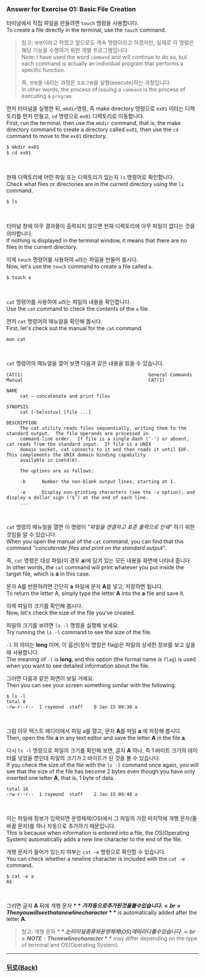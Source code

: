 ### Answer for Exercise 01: Basic File Creation

터미널에서 직접 파일을 만들려면 `touch` 명령을 사용합니다.<br>
To create a file directly in the terminal, use the `touch` command.

> 참고: `명령`이라고 하였고 앞으로도 계속 명령이라고 하겠지만, 실제로 각 명령은 해당 기능을 수행하기 위한 개별 프로그램입니다.<br>
> Note: I have used the word `command` and will continue to do so, but each command is actually an individual program that performs a specific function.
>
> 즉, `명령`을 내리는 과정은 `프로그램`을 실행(execute)하는 과정입니다.<br>
> In other words, the process of issuing a `command` is the process of executing a `program`.

먼저 터미널을 실행한 뒤, `mkdir`명령, 즉 make directory 명령으로 `ex01` 이라는 디렉토리를 먼저 만들고, `cd` 명령으로 `ex01` 디렉토리로 이동합니다.<br>
First, run the terminal, then use the `mkdir` command, that is, the make directory command to create a directory called `ex01`, then use the `cd` command to move to the `ex01` directory.

```bash
$ mkdir ex01
$ cd ex01
```
<br>

현재 디렉토리에 어떤 파일 또는 디렉토리가 있는지 `ls` 명령어로 확인합니다.<br>
Check what files or directories are in the current directory using the `ls` command.

```bash
$ ls
```
<br>

터미널 창에 아무 결과물이 출력되지 않으면 현재 디렉토리에 아무 파일이 없다는 것을 의미합니다.<br>
If nothing is displayed in the terminal window, it means that there are no files in the current directory.<br>

이제 `touch` 명령어를 사용하여 `a`라는 파일을 만들어 봅시다.<br>
Now, let's use the `touch` command to create a file called `a`.<br>

```bash
$ touch a
```
<br>

`cat` 명령어를 사용하여 `a`라는 파일의 내용을 확인합니다.<br>
Use the `cat` command to check the contents of the `a` file.<br>

먼저 `cat` 명령어의 매뉴얼을 확인해 봅시다.<br>
First, let's check out the manual for the `cat` command.<br>

```
man cat
```
<br>

`cat` 명령어의 매뉴얼을 열어 보면 다음과 같은 내용을 읽을 수 있습니다.<br>

```
CAT(1)                                              General Commands Manual                                              CAT(1)

NAME
     cat – concatenate and print files

SYNOPSIS
     cat [-belnstuv] [file ...]

DESCRIPTION
     The cat utility reads files sequentially, writing them to the standard output.  The file operands are processed in
     command-line order.  If file is a single dash (‘-’) or absent, cat reads from the standard input.  If file is a UNIX
     domain socket, cat connects to it and then reads it until EOF.  This complements the UNIX domain binding capability
     available in inetd(8).

     The options are as follows:

     -b      Number the non-blank output lines, starting at 1.

     -e      Display non-printing characters (see the -v option), and display a dollar sign (‘$’) at the end of each line.
     ...
```
<br>

`cat` 명령의 매뉴얼을 열면 이 명령이 *"파일을 연결하고 표준 출력으로 인쇄"* 하기 위한 것임을 알 수 있습니다.<br>
When you open the manual of the `cat` command, you can find that this command *"concatenate files and print on the standard output"*.<br>

즉, `cat` 명령은 대상 파일(이 경우 **a**)에 담겨 있는 모든 내용을 화면에 나타내 줍니다.<br>
In other words, the `cat` command will print whatever you put inside the target file, which is **a** in this case.<br>

문자 A를 반환하려면 간단히 **a** 파일에 문자 **A**를 넣고, 저장하면 됩니다.<br>
To return the letter A, simply type the letter **A** into the **a** file and save it.<br>

이제 파일의 크기를 확인해 봅시다.<br>
Now, let's check the size of the file you've created.

파일의 크기를 보려면 `ls -l` 명령을 실행해 보세요.<br>
Try running the `ls -l` command to see the size of the file.<br>

`-l` 의 의미는 **long** 이며, 이 옵션(정식 명칭은 flag)은 파일의 상세한 정보를 보고 싶을 때 사용합니다.<br>
The meaning of `-l` is **long**, and this option (the formal name is `flag`) is used when you want to see detailed information about the file.<br>

그러면 다음과 같은 화면이 보일 거에요.<br>
Then you can see your screen something similar with the following.<br>

```
$ ls -l
total 8
-rw-r--r--  1 raymond  staff    0 Jan 15 09:30 a
```
<br>

그럼 아무 텍스트 에디터에서 파일 a를 열고, 문자 **A**를 파일 **a** 에 저장해 봅시다.<br>
Then, open the file **a** in any text editor and save the letter **A** in the file **a**.<br>

다시 `ls -l` 명령으로 파일의 크기를 확인해 보면, 글자 **A** 하나, 즉 1 바이트 크기의 데이터를 넣었을 뿐인데 파일의 크기가 2 바이트가 된 것을 볼 수 있습니다.<br>
If you check the size of the file with the `ls -l` command once again, you will see that the size of the file has become 2 bytes even though you have only inserted one letter **A**, that is, 1 byte of data.<br>

```
total 16
-rw-r--r--  1 raymond  staff    2 Jan 15 09:40 a
```
<br>

이는 파일에 정보가 입력되면 운영체제(OS)에서 그 파일의 가장 마지막에 개행 문자(줄바꿈 문자)를 하나 자동으로 추가하기 때문입니다.<br>
This is because when information is entered into a file, the OS(Operating System) automatically adds a new line character to the end of the file.<br>

개행 문자가 들어가 있는지 여부는 `cat -e` 명령으로 확인할 수 있습니다.<br>
You can check whether a newline character is included with the `cat -e` command.<br>

```
$ cat -e a
A$
```
<br>

그러면 글자 **A** 뒤에 개행 문자 **$** 가 자동으로 추가된 것을 볼 수 있습니다.<br>
Then you will see that a newline character **$** is automatically added after the letter **A**.<br>

> 참고: 개행 문자 **$** 는 터미널 종류와 운영체제(OS)에 따라 다를 수 있습니다.<br>
> NOTE: The newline character **$** may differ depending on the type of terminal and OS(Operating System).<br>
---
### [뒤로(Back)](https://github.com/garlicvread/Shell_Scripting/tree/main/ShellScripts/01.FileCreation/File)